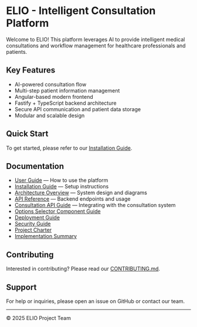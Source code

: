 # ELIO - Intelligent Consultation Platform

Welcome to ELIO! This platform leverages AI to provide intelligent medical consultations and workflow management for healthcare professionals and patients.

## Key Features

- AI-powered consultation flow
- Multi-step patient information management
- Angular-based modern frontend
- Fastify + TypeScript backend architecture
- Secure API communication and patient data storage
- Modular and scalable design

## Quick Start

To get started, please refer to our [Installation Guide](docs/INSTALL.md).

## Documentation

- [User Guide](docs/USER_GUIDE.md) — How to use the platform
- [Installation Guide](docs/INSTALL.md) — Setup instructions
- [Architecture Overview](docs/ARCHITECTURE.md) — System design and diagrams
- [API Reference](docs/API.md) — Backend endpoints and usage
- [Consultation API Guide](docs/CONSULTATION_API_GUIDE.md) — Integrating with the consultation system
- [Options Selector Component Guide](docs/OPTIONS_SELECTOR_GUIDE.md)
- [Deployment Guide](docs/DEPLOYMENT.md)
- [Security Guide](docs/SECURITY.md)
- [Project Charter](docs/PROYECT_CHARTER.md)
- [Implementation Summary](docs/IMPLEMENTATION_SUMMARY.md)

## Contributing

Interested in contributing? Please read our [CONTRIBUTING.md](CONTRIBUTING.md).

## Support

For help or inquiries, please open an issue on GitHub or contact our team.

---

© 2025 ELIO Project Team
